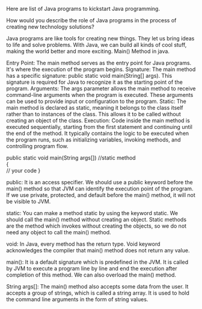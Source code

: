 Here are list of Java programs to kickstart Java programming.

 How would you describe the role of Java programs in the process of creating new technology solutions?


Java programs are like tools for creating new things. They let us bring ideas to life and solve problems. With Java, we can build all kinds of cool stuff, making the world better and more exciting.
Main() Method in java.


Entry Point: The main method serves as the entry point for Java programs. It's where the execution of the program begins.
Signature: The main method has a specific signature: public static void main(String[] args). This signature is required for Java to recognize it as the starting point of the program.
Arguments: The args parameter allows the main method to receive command-line arguments when the program is executed. These arguments can be used to provide input or configuration to the program.
Static: The main method is declared as static, meaning it belongs to the class itself rather than to instances of the class. This allows it to be called without creating an object of the class.
Execution: Code inside the main method is executed sequentially, starting from the first statement and continuing until the end of the method. It typically contains the logic to be executed when the program runs, such as initializing variables, invoking methods, and controlling program flow.




public static void main(String args[])  //static method  
{  
// your code
}



public: It is an access specifier. We should use a public keyword before the main() method so that JVM can identify the execution point of the program. If we use private, protected, and default before the main() method, it will not be visible to JVM.

static: You can make a method static by using the keyword static. We should call the main() method without creating an object. Static methods are the method which invokes without creating the objects, so we do not need any object to call the main() method.

void: In Java, every method has the return type. Void keyword acknowledges the compiler that main() method does not return any value.

main(): It is a default signature which is predefined in the JVM. It is called by JVM to execute a program line by line and end the execution after completion of this method. We can also overload the main() method.

String args[]: The main() method also accepts some data from the user. It accepts a group of strings, which is called a string array. It is used to hold the command line arguments in the form of string values.

